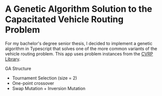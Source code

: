 # A Genetic Algorithm Solution to the Capacitated Vehicle Routing Problem

For my bachelor's degree senior thesis, I decided to implement a genetic algorithm in Typescript that solves one of the more common variants of the vehicle routing problem.
This app uses problem instances from the [CVRP Library](http://vrp.galgos.inf.puc-rio.br/index.php/en/).

GA Structure
- Tournament Selection (size = 2)
- One-point crossover
- Swap Mutation + Inversion Mutation
